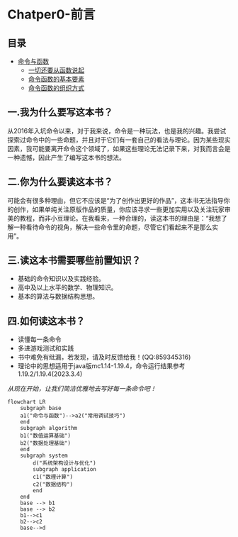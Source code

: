 # Chatper0-前言

## 目录

- [命令与函数](chatper1-命令与函数)
  - [一切还要从函数说起](chatper1-命令与函数/1.一切还要从函数说起.md)
  - [命令函数的基本要素](chatper1-命令与函数/2.命令函数的基本要素.md)
  - [命令函数的组织方式](chatper1-命令与函数/3.命令函数的组织方式.md)

## 一.我为什么要写这本书？

从2016年入坑命令以来，对于我来说，命令是一种玩法，也是我的兴趣。我尝试探索过命令中的一些命题，并且对于它们有一套自己的看法与理论。因为某些现实因素，我可能要离开命令这个领域了，如果这些理论无法记录下来，对我而言会是一种遗憾，因此产生了编写这本书的想法。

## 二.你为什么要读这本书？

可能会有很多种理由，但它不应该是“为了创作出更好的作品”，这本书无法指导你的创作，如果单纯关注原版作品的质量，你应该寻求一些更加实用以及关注玩家审美的教程，而非小豆理论。在我看来，一种合理的，读这本书的理由是：“我想了解一种看待命令的视角，解决一些命令里的命题，尽管它们看起来不是那么实用”。

## 三.读这本书需要哪些前置知识？

- 基础的命令知识以及实践经验。
- 高中及以上水平的数学、物理知识。
- 基本的算法与数据结构思想。

## 四.如何读这本书？

- 读懂每一条命令
- 多进游戏测试和实践
- 书中难免有纰漏，若发现，请及时反馈给我！(QQ:859345316)
- 理论中的思想适用于java版mc1.14-1.19.4，命令运行结果参考1.19.2/1.19.4(2023.3.4)

*从现在开始，让我们简洁优雅地去写好每一条命令吧！*

```mermaid
flowchart LR
    subgraph base
    a1("命令与函数")-->a2("常用调试技巧")
    end
    subgraph algorithm
    b1("数值运算基础")
    b2("数据处理基础")
    end
    subgraph system
        d("系统架构设计与优化")
        subgraph application
        c1("数理计算")
        c2("数据结构")
        end
    end
    base --> b1
    base --> b2
    b1-->c1
    b2-->c2
    base-->d
```

